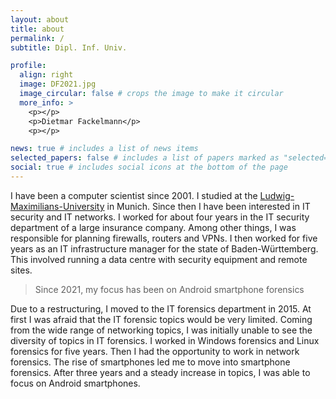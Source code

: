 ```yaml
---
layout: about
title: about
permalink: /
subtitle: Dipl. Inf. Univ.

profile:
  align: right
  image: DF2021.jpg
  image_circular: false # crops the image to make it circular
  more_info: >
    <p></p>
    <p>Dietmar Fackelmann</p>
    <p></p>

news: true # includes a list of news items
selected_papers: false # includes a list of papers marked as "selected={true}"
social: true # includes social icons at the bottom of the page
---
```


[Ludwig-Maximilians-University]:https://www.lmu.de/de/index.html "https://www.lmu.de/de/index.html"

I have been a computer scientist since 2001.
I studied at the [Ludwig-Maximilians-University] in Munich. 
Since then I have been interested in IT security and IT networks.
I worked for about four years in the IT security department of a large insurance company.
Among other things, I was responsible for planning firewalls, routers and VPNs.
I then worked for five years as an IT infrastructure manager for the state of Baden-Württemberg.
This involved running a data centre with security equipment and remote sites.

> Since 2021, my focus has been on Android smartphone forensics

Due to a restructuring, I moved to the IT forensics department in 2015.
At first I was afraid that the IT forensic topics would be very limited.
Coming from the wide range of networking topics, I was initially unable to see
the diversity of topics in IT forensics.
I worked in Windows forensics and Linux forensics for five years.
Then I had the opportunity to work in network forensics. 
The rise of smartphones led me to move into smartphone forensics.
After three years and a steady increase in topics, 
I was able to focus on Android smartphones.




